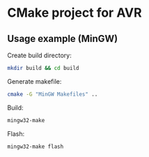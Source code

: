 # CMake project for AVR

## Usage example (MinGW)

Create build directory:

```bash
mkdir build && cd build
```

Generate makefile:

```bash
cmake -G "MinGW Makefiles" ..
```

Build:

```bash
mingw32-make
```

Flash:

```bash
mingw32-make flash
```



